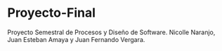 # Proyecto-Final
Proyecto Semestral de Procesos y Diseño de Software.
Nicolle Naranjo, Juan Esteban Amaya y Juan Fernando Vergara.

